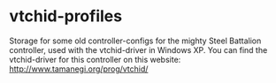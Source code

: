 vtchid-profiles
===============

Storage for some old controller-configs for the mighty Steel Battalion controller, used with the vtchid-driver in Windows XP.
You can find the vtchid-driver for this controller on this website: http://www.tamanegi.org/prog/vtchid/

